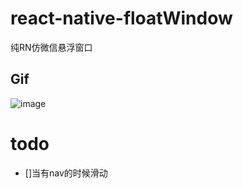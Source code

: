 # react-native-floatWindow
纯RN仿微信悬浮窗口

## Gif 
![image](https://github.com/qikong233/react-native-floatWindow/blob/master/gif/FloatWindow.gif)

# todo
- []当有nav的时候滑动
